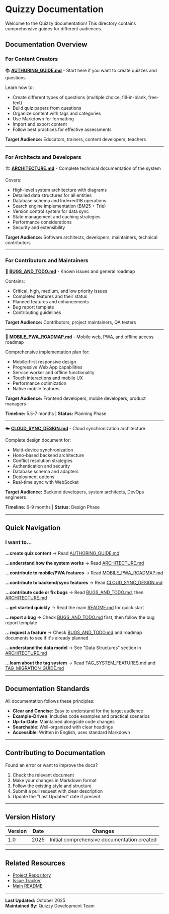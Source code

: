 # Quizzy Documentation

Welcome to the Quizzy documentation! This directory contains comprehensive guides for different audiences.

## Documentation Overview

### For Content Creators
📚 **[AUTHORING_GUIDE.md](AUTHORING_GUIDE.md)** - Start here if you want to create quizzes and questions

Learn how to:
- Create different types of questions (multiple choice, fill-in-blank, free-text)
- Build quiz papers from questions
- Organize content with tags and categories
- Use Markdown for formatting
- Import and export content
- Follow best practices for effective assessments

**Target Audience:** Educators, trainers, content developers, teachers

---

### For Architects and Developers
🏗️ **[ARCHITECTURE.md](ARCHITECTURE.md)** - Complete technical documentation of the system

Covers:
- High-level system architecture with diagrams
- Detailed data structures for all entities
- Database schema and IndexedDB operations
- Search engine implementation (BM25 + Trie)
- Version control system for data sync
- State management and caching strategies
- Performance considerations
- Security and extensibility

**Target Audience:** Software architects, developers, maintainers, technical contributors

---

### For Contributors and Maintainers

🐛 **[BUGS_AND_TODO.md](BUGS_AND_TODO.md)** - Known issues and general roadmap

Contains:
- Critical, high, medium, and low priority issues
- Completed features and their status
- Planned features and enhancements
- Bug report template
- Contributing guidelines

**Target Audience:** Contributors, project maintainers, QA testers

---

📱 **[MOBILE_PWA_ROADMAP.md](MOBILE_PWA_ROADMAP.md)** - Mobile web, PWA, and offline access roadmap

Comprehensive implementation plan for:
- Mobile-first responsive design
- Progressive Web App capabilities
- Service worker and offline functionality
- Touch interactions and mobile UX
- Performance optimization
- Native mobile features

**Target Audience:** Frontend developers, mobile developers, product managers

**Timeline:** 5.5-7 months | **Status:** Planning Phase

---

☁️ **[CLOUD_SYNC_DESIGN.md](CLOUD_SYNC_DESIGN.md)** - Cloud synchronization architecture

Complete design document for:
- Multi-device synchronization
- Hono-based backend architecture
- Conflict resolution strategies
- Authentication and security
- Database schema and adapters
- Deployment options
- Real-time sync with WebSocket

**Target Audience:** Backend developers, system architects, DevOps engineers

**Timeline:** 6-9 months | **Status:** Design Phase

---

## Quick Navigation

### I want to...

**...create quiz content**
→ Read [AUTHORING_GUIDE.md](AUTHORING_GUIDE.md)

**...understand how the system works**
→ Read [ARCHITECTURE.md](ARCHITECTURE.md)

**...contribute to mobile/PWA features**
→ Read [MOBILE_PWA_ROADMAP.md](MOBILE_PWA_ROADMAP.md)

**...contribute to backend/sync features**
→ Read [CLOUD_SYNC_DESIGN.md](CLOUD_SYNC_DESIGN.md)

**...contribute code or fix bugs**
→ Read [BUGS_AND_TODO.md](BUGS_AND_TODO.md), then [ARCHITECTURE.md](ARCHITECTURE.md)

**...get started quickly**
→ Read the main [README.md](../README.md) for quick start

**...report a bug**
→ Check [BUGS_AND_TODO.md](BUGS_AND_TODO.md) first, then follow the bug report template

**...request a feature**
→ Check [BUGS_AND_TODO.md](BUGS_AND_TODO.md) and roadmap documents to see if it's already planned

**...understand the data model**
→ See "Data Structures" section in [ARCHITECTURE.md](ARCHITECTURE.md)

**...learn about the tag system**
→ Read [TAG_SYSTEM_FEATURES.md](TAG_SYSTEM_FEATURES.md) and [TAG_MIGRATION_GUIDE.md](TAG_MIGRATION_GUIDE.md)

---

## Documentation Standards

All documentation follows these principles:

- **Clear and Concise**: Easy to understand for the target audience
- **Example-Driven**: Includes code examples and practical scenarios
- **Up-to-Date**: Maintained alongside code changes
- **Searchable**: Well-organized with clear headings
- **Accessible**: Written in English, uses standard Markdown

---

## Contributing to Documentation

Found an error or want to improve the docs?

1. Check the relevant document
2. Make your changes in Markdown format
3. Follow the existing style and structure
4. Submit a pull request with clear description
5. Update the "Last Updated" date if present

---

## Version History

| Version | Date | Changes |
|---------|------|---------|
| 1.0 | 2025 | Initial comprehensive documentation created |

---

## Related Resources

- [Project Repository](https://github.com/billstark001/quizzy)
- [Issue Tracker](https://github.com/billstark001/quizzy/issues)
- [Main README](../README.md)

---

**Last Updated:** October 2025  
**Maintained By:** Quizzy Development Team
